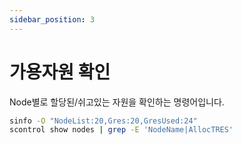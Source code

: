 ```yaml
---
sidebar_position: 3
---
```


# 가용자원 확인

Node별로 할당된/쉬고있는 자원을 확인하는 명령어입니다.

```bash
sinfo -O "NodeList:20,Gres:20,GresUsed:24"
scontrol show nodes | grep -E 'NodeName|AllocTRES'
```